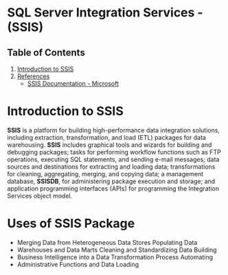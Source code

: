 # SQL Server Integration Services - (SSIS)

## Table of Contents
1. [Introduction to SSIS](#Introduction-to-SSIS)
2. [References](#References)
    - [SSIS Documentation - Microsoft](https://docs.microsoft.com/en-us/sql/integration-services/ssis-how-to-create-an-etl-package?view=sql-server-2017)
# Introduction to SSIS
__SSIS__ is a platform for building high-performance data integration solutions, including extraction, transformation, and load (ETL) packages for data warehousing. __SSIS__ includes graphical tools and wizards for building and debugging packages; tasks for performing workflow functions such as FTP operations, executing SQL statements, and sending e-mail messages; data sources and destinations for extracting and loading data; transformations for cleaning, aggregating, merging, and copying data; a management database, __SSISDB__, for administering package execution and storage; and application programming interfaces (APIs) for programming the Integration Services object model.

# Uses of SSIS Package
* Merging Data from Heterogeneous Data Stores Populating Data
* Warehouses and Data Marts Cleaning and Standardizing Data Building
* Business Intelligence into a Data Transformation Process Automating
* Administrative Functions and Data Loading